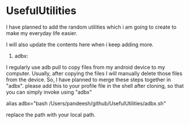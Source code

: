 # UsefulUtilities

I have planned to add the random utilities which i am going to create to make my everyday life easier.

I will also update the contents here when i keep adding more.

1) adbx:

I regularly use adb pull to copy files from my android device to my computer. Usually, after copying the files I will manually delete those files from the device. So, I have planned to merge these steps together in "adbx". 
please add this to your profile file in the shell after cloning, so that you can simply invoke using "adbx"

alias adbx="bash /Users/pandeesh/github/UsefulUtilities/adbx.sh"

replace the path with your local path.
